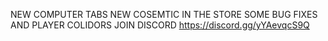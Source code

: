NEW COMPUTER TABS NEW COSEMTIC IN THE STORE SOME BUG FIXES AND PLAYER COLIDORS
 JOIN DISCORD https://discord.gg/yYAevqcS9Q
